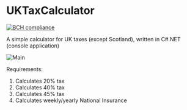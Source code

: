 # UKTaxCalculator

[![BCH compliance](https://bettercodehub.com/edge/badge/rk16449/UKTaxCalculator?branch=master)](https://bettercodehub.com/)

A simple calculator for UK taxes (except Scotland), written in C#.NET (console application)


![Main](../master/Screenshots/main.JPG)

Requirements:
  1. Calculates 20% tax
  2. Calculates 40% tax
  3. Calculates 45% tax
  4. Calculates weekly/yearly National Insurance
